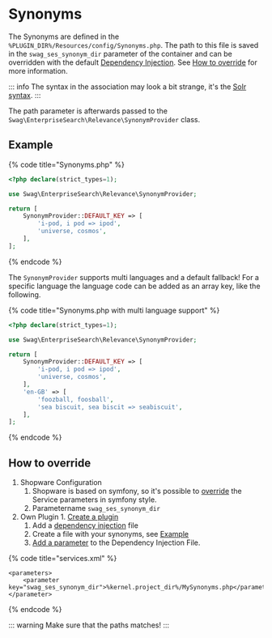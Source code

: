 # Synonyms

The Synonyms are defined in the `%PLUGIN_DIR%/Resources/config/Synonyms.php`. The path to this file is saved in the `swag_ses_synonym_dir` parameter of the container and can be overridden with the default [Dependency Injection](../../../../guides/plugins/plugins/plugin-fundamentals/add-plugin-dependencies.md). See [How to override](synonyms.md#how-to-override) for more information.

::: info
The syntax in the association may look a bit strange, it's the [Solr syntax](https://www.elastic.co/guide/en/elasticsearch/reference/current/analysis-synonym-tokenfilter.html#_solr_synonyms).
:::

The path parameter is afterwards passed to the `Swag\EnterpriseSearch\Relevance\SynonymProvider` class.

## Example

{% code title="Synonyms.php" %}

```php
<?php declare(strict_types=1);

use Swag\EnterpriseSearch\Relevance\SynonymProvider;

return [
    SynonymProvider::DEFAULT_KEY => [
        'i-pod, i pod => ipod',
        'universe, cosmos',
    ],
];
```

{% endcode %}

The `SynonymProvider` supports multi languages and a default fallback! For a specific language the language code can be added as an array key, like the following.

{% code title="Synonyms.php with multi language support" %}

```php
<?php declare(strict_types=1);

use Swag\EnterpriseSearch\Relevance\SynonymProvider;

return [
    SynonymProvider::DEFAULT_KEY => [
        'i-pod, i pod => ipod',
        'universe, cosmos',
    ],
    'en-GB' => [
        'foozball, foosball',
        'sea biscuit, sea biscit => seabiscuit',
    ],
];
```

{% endcode %}

## How to override

1. Shopware Configuration
   1. Shopware is based on symfony, so it's possible to [override](https://symfony.com/doc/2.0/cookbook/bundles/override.html#services-configuration) the Service parameters in symfony style.
   1. Parametername `swag_ses_synonym_dir`
1. Own Plugin 1. [Create a plugin](../../../../guides/plugins/plugins/plugin-base-guide.md)
   1. Add a [dependency injection](../../../../guides/plugins/plugins/plugin-fundamentals/dependency-injection.md#injecting-another-service) file
   1. Create a file with your synonyms, see [Example](synonyms.md#example)
   1. [Add a parameter](https://symfony.com/doc/2.0/cookbook/bundles/override.html#services-configuration) to the Dependency Injection File.

{% code title="services.xml" %}

```markup
<parameters>
    <parameter key="swag_ses_synonym_dir">%kernel.project_dir%/MySynonyms.php</parameter>
</parameter>
```

{% endcode %}

::: warning
Make sure that the paths matches!
:::
